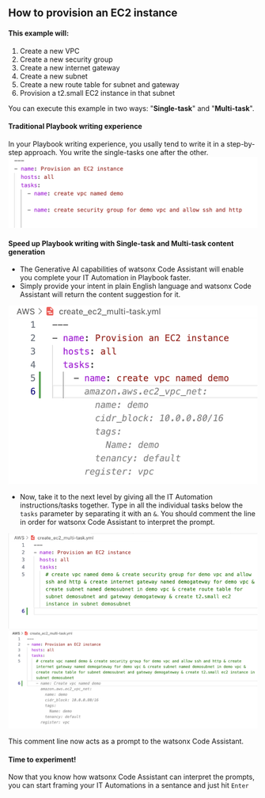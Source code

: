 ## How to provision an EC2 instance

#### This example will:
1. Create a new VPC
2. Create a new security group
3. Create a new internet gateway
4. Create a new subnet
5. Create a new route table for subnet and gateway
6. Provision a t2.small EC2 instance in that subnet

You can execute this example in two ways: "**Single-task**" and "**Multi-task**".

#### Traditional Playbook writing experience

In your Playbook writing experience, you usally tend to write it in a step-by-step approach. You write the single-tasks one after the other. 
<img title="Example list" src="/Images/AWS-single-task-traditional.png">

#### Speed up Playbook writing with Single-task and Multi-task content generation

- The Generative AI capabilities of watsonx Code Assistant will enable you complete your IT Automation in Playbook faster.
- Simply provide your intent in plain English language and watsonx Code Assistant will return the content suggestion for it.
<img title="AWS example" src="/Images/AWS-single-task.png">

- Now, take it to the next level by giving all the IT Automation instructions/tasks together. Type in all the individual tasks below the `tasks` parameter by separating it with an `&`. You should comment the line in order for watsonx Code Assistant to interpret the prompt.
<img title="AWS example" src="/Images/AWS-Multi-task.png">
<img title="AWS example" src="/Images/AWS-Multi-task-recommendation.png">

This comment line now acts as a prompt to the watsonx Code Assistant.

#### Time to experiment!

Now that you know how watsonx Code Assistant can interpret the prompts, you can start framing your IT Automations in a sentance and just hit `Enter`
